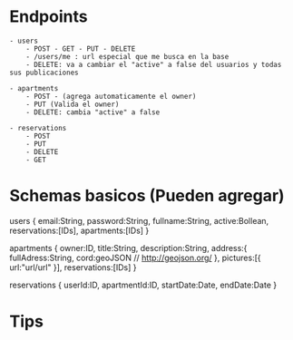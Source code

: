 # Endpoints
	- users 
		- POST - GET - PUT - DELETE
		- /users/me : url especial que me busca en la base
		- DELETE: va a cambiar el "active" a false del usuarios y todas sus publicaciones

	- apartments
		- POST - (agrega automaticamente el owner)
		- PUT (Valida el owner)
		- DELETE: cambia "active" a false

	- reservations
		- POST
		- PUT
		- DELETE
		- GET

# Schemas basicos (Pueden agregar)
users {
	email:String,
	password:String,
	fullname:String,
	active:Bollean,
	reservations:[IDs],
	apartments:[IDs]
}

apartments {
	owner:ID,
	title:String,
	description:String,
	address:{
		fullAdress:String,
		cord:geoJSON // http://geojson.org/
	},
	pictures:[{
		url:"url/url"
	}],
	reservations:[IDs]
}

reservations {
	userId:ID,
	apartmentId:ID,
	startDate:Date,
	endDate:Date
}



# Tips